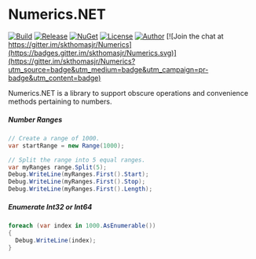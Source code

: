 # Numerics.NET

[![Build](https://ci.appveyor.com/api/projects/status/xr8gf9exgnuq9a71?svg=true)](https://ci.appveyor.com/project/skthomasjr/numerics)
[![Release](https://img.shields.io/github/release/skthomasjr/Numerics.svg?maxAge=2592000)](https://github.com/skthomasjr/Numerics/releases)
[![NuGet](https://img.shields.io/nuget/v/Numerics.NET.svg)](https://www.nuget.org/packages/Numerics.NET)
[![License](https://img.shields.io/github/license/skthomasjr/Numerics.svg?maxAge=2592000)](LICENSE.md)
[![Author](https://img.shields.io/badge/author-Scott%20K.%20Thomas%2C%20Jr.-blue.svg?maxAge=2592000)](https://www.linkedin.com/in/skthomasjr)
[![Join the chat at https://gitter.im/skthomasjr/Numerics](https://badges.gitter.im/skthomasjr/Numerics.svg)](https://gitter.im/skthomasjr/Numerics?utm_source=badge&utm_medium=badge&utm_campaign=pr-badge&utm_content=badge)

Numerics.NET is a library to support obscure operations and convenience methods pertaining to numbers.

##### Number Ranges
```c#
// Create a range of 1000.
var startRange = new Range(1000);

// Split the range into 5 equal ranges.
var myRanges range.Split(5);
Debug.WriteLine(myRanges.First().Start);
Debug.WriteLine(myRanges.First().Stop);
Debug.WriteLine(myRanges.First().Length);
```

##### Enumerate Int32 or Int64
```c#
foreach (var index in 1000.AsEnumerable())
{
  Debug.WriteLine(index);
}
```
